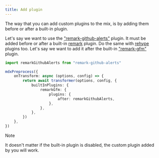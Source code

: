 ```yaml
---
title: Add plugin
---
```


The way that you can add custom plugins to the mix, is by adding them before or after a built-in plugin.

Let's say we want to use the ["remark-github-alerts"](https://github.com/hyoban/remark-github-alerts) plugin. It must be added before or after a built-in [remark](https://github.com/remarkjs/remark) plugin. Do the same with [rehype](https://github.com/rehypejs/rehype) plugins too. Let's say we want to add it after the built-in ["remark-gfm"](https://npmjs.com/package/remark-gfm) plugin.

```ts
import remarkGithubAlerts from "remark-github-alerts"

mdxPreprocess({
    onTransform: async (options, config) => {
        return await transformer(options, config, {
            builtInPlugins: {
                remarkGfm: {
                    plugins: {
                        after: remarkGithubAlerts,
                    },
                },
            },
        })
    },
})
```

> [!NOTE]
> It doesn't matter if the built-in plugin is disabled, the custom plugin added by you will work.
